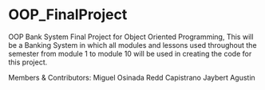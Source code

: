 # OOP_FinalProject
OOP Bank System
Final Project for Object Oriented Programming, This will be a Banking System in which all modules and lessons used throughout the semester
from module 1 to module 10 will be used in creating the code for this project. 

Members & Contributors:
Miguel Osinada
Redd Capistrano
Jaybert Agustin
